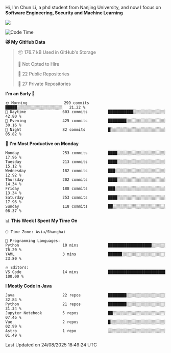 Hi, I'm Chun Li, a phd student from Nanjing University, and now I focus on **Software Engineering, Security and Machine Learning**

<!--![GitHub Snake Light](https://github.com/pppppkun/pppppkun/blob/output/github-snake.svg#gh-light-mode-only)-->
<!--![GitHub Snake dark](https://github.com/pppppkun/pppppkun/blob/output/github-snake-dark.svg#gh-dark-mode-only)-->

![](https://komarev.com/ghpvc/?username=pppppkun)
<!--START_SECTION:waka-->
![Code Time](http://img.shields.io/badge/Code%20Time-2%2C194%20hrs%2038%20mins-blue)

**🐱 My GitHub Data** 

> 📦 176.7 kB Used in GitHub's Storage 
 > 
> 🚫 Not Opted to Hire
 > 
> 📜 22 Public Repositories 
 > 
> 🔑 27 Private Repositories 
 > 
**I'm an Early 🐤** 

```text
🌞 Morning                299 commits         █████░░░░░░░░░░░░░░░░░░░░   21.22 % 
🌆 Daytime                603 commits         ███████████░░░░░░░░░░░░░░   42.80 % 
🌃 Evening                425 commits         ████████░░░░░░░░░░░░░░░░░   30.16 % 
🌙 Night                  82 commits          █░░░░░░░░░░░░░░░░░░░░░░░░   05.82 % 
```
📅 **I'm Most Productive on Monday** 

```text
Monday                   253 commits         ████░░░░░░░░░░░░░░░░░░░░░   17.96 % 
Tuesday                  213 commits         ████░░░░░░░░░░░░░░░░░░░░░   15.12 % 
Wednesday                182 commits         ███░░░░░░░░░░░░░░░░░░░░░░   12.92 % 
Thursday                 202 commits         ████░░░░░░░░░░░░░░░░░░░░░   14.34 % 
Friday                   188 commits         ███░░░░░░░░░░░░░░░░░░░░░░   13.34 % 
Saturday                 253 commits         ████░░░░░░░░░░░░░░░░░░░░░   17.96 % 
Sunday                   118 commits         ██░░░░░░░░░░░░░░░░░░░░░░░   08.37 % 
```


📊 **This Week I Spent My Time On** 

```text
🕑︎ Time Zone: Asia/Shanghai

💬 Programming Languages: 
Python                   10 mins             ███████████████████░░░░░░   76.20 % 
YAML                     3 mins              ██████░░░░░░░░░░░░░░░░░░░   23.80 % 

🔥 Editors: 
VS Code                  14 mins             █████████████████████████   100.00 % 
```

**I Mostly Code in Java** 

```text
Java                     22 repos            ████████░░░░░░░░░░░░░░░░░   32.84 % 
Python                   21 repos            ████████░░░░░░░░░░░░░░░░░   31.34 % 
Jupyter Notebook         5 repos             ██░░░░░░░░░░░░░░░░░░░░░░░   07.46 % 
Vue                      2 repos             █░░░░░░░░░░░░░░░░░░░░░░░░   02.99 % 
Astro                    1 repo              ░░░░░░░░░░░░░░░░░░░░░░░░░   01.49 % 
```




 Last Updated on 24/08/2025 18:49:24 UTC
<!--END_SECTION:waka-->
